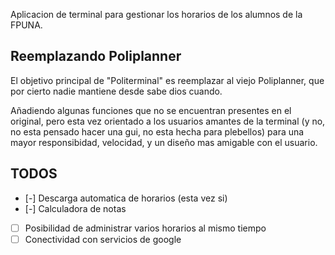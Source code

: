 Aplicacion de terminal para gestionar los horarios de los alumnos de la FPUNA.

## Reemplazando Poliplanner

El objetivo principal de "Politerminal" es reemplazar al viejo Poliplanner, que por cierto nadie mantiene desde
sabe dios cuando.

Añadiendo algunas funciones que no se encuentran presentes en el original, pero esta vez
orientado a los usuarios amantes de la terminal (y no, no esta pensado hacer una gui, no esta hecha para plebellos) para una
mayor responsibidad, velocidad, y un diseño mas amigable con el usuario.

## TODOS

* [-] Descarga automatica de horarios (esta vez si)
* [-] Calculadora de notas
* [ ] Posibilidad de administrar varios horarios al mismo tiempo
* [ ] Conectividad con servicios de google
